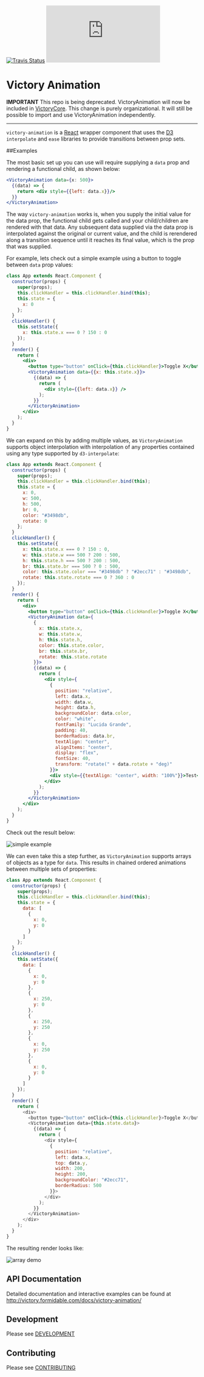 [![Travis Status][trav_img]][trav_site]
![](https://badge-size.herokuapp.com/FormidableLabs/victory-animation/master/dist/victory-animation.min.js?compression=gzip)

Victory Animation
=============

**IMPORTANT** This repo is being deprecated. VictoryAnimation will now be included in [VictoryCore](https://github.com/formidablelabs/victory-core). This change is purely organizational. It will still be possible to import and use VictoryAnimation independently.

---

`victory-animation` is a [React](https://github.com/facebook/react) wrapper component that uses the [D3](https://github.com/mbostock/d3) `interpolate` and `ease` libraries to provide transitions between prop sets.

##Examples

The most basic set up you can use will require supplying a `data` prop and rendering a functional child, as shown below:

```jsx
<VictoryAnimation data={x: 500}>
  {(data) => {
    return <div style={{left: data.x}}/>
  }}
</VictoryAnimation>
```

The way `victory-animation` works is, when you supply the initial value for the data prop, the functional child gets called and your child/children are rendered with that data. Any subsequent data supplied via the data prop is interpolated against the original or current value, and the child is rerendered along a transition sequence until it reaches its final value, which is the prop that was supplied.

For example, lets check out a simple example using a button to toggle between `data` prop values:

```jsx
class App extends React.Component {
  constructor(props) {
    super(props);
    this.clickHandler = this.clickHandler.bind(this);
    this.state = {
      x: 0
    };
  }
  clickHandler() {
    this.setState({
      x: this.state.x === 0 ? 150 : 0
    });
  }
  render() {
    return (
      <div>
        <button type="button" onClick={this.clickHandler}>Toggle X</button>
        <VictoryAnimation data={{x: this.state.x}}>
          {(data) => {
            return (
              <div style={{left: data.x}} />
            );
          }}
        </VictoryAnimation>
      </div>
    );
  }
}
```

We can expand on this by adding multiple values, as `VictoryAnimation` supports object interpolation with interpolation of any properties contained using any type supported by `d3-interpolate`:

```jsx
class App extends React.Component {
  constructor(props) {
    super(props);
    this.clickHandler = this.clickHandler.bind(this);
    this.state = {
      x: 0,
      w: 500,
      h: 500,
      br: 0,
      color: "#3498db",
      rotate: 0
    };
  }
  clickHandler() {
    this.setState({
      x: this.state.x === 0 ? 150 : 0,
      w: this.state.w === 500 ? 200 : 500,
      h: this.state.h === 500 ? 200 : 500,
      br: this.state.br === 500 ? 0 : 500,
      color: this.state.color === "#3498db" ? "#2ecc71" : "#3498db",
      rotate: this.state.rotate === 0 ? 360 : 0
    });
  }
  render() {
    return (
      <div>
        <button type="button" onClick={this.clickHandler}>Toggle X</button>
        <VictoryAnimation data={
          {
            x: this.state.x,
            w: this.state.w,
            h: this.state.h,
            color: this.state.color,
            br: this.state.br,
            rotate: this.state.rotate
          }}>
          {(data) => {
            return (
              <div style={
                {
                  position: "relative",
                  left: data.x,
                  width: data.w,
                  height: data.h,
                  backgroundColor: data.color,
                  color: "white",
                  fontFamily: "Lucida Grande",
                  padding: 40,
                  borderRadius: data.br,
                  textAlign: "center",
                  alignItems: "center",
                  display: "flex",
                  fontSize: 40,
                  transform: "rotate(" + data.rotate + "deg)"
                }}>
                <div style={{textAlign: "center", width: "100%"}}>Test</div>
              </div>
            );
          }}
        </VictoryAnimation>
      </div>
    );
  }
}
```

Check out the result below:

![simple example](http://i.imgur.com/1td3wFj.gif)

We can even take this a step further, as `VictoryAnimation` supports arrays of objects as a type for `data`. This results in chained ordered animations between multiple sets of properties:

``` javascript
class App extends React.Component {
  constructor(props) {
    super(props);
    this.clickHandler = this.clickHandler.bind(this);
    this.state = {
      data: [
        {
          x: 0,
          y: 0
        }
      ]
    };
  }
  clickHandler() {
    this.setState({
      data: [
        {
          x: 0,
          y: 0
        },
        {
          x: 250,
          y: 0
        },
        {
          x: 250,
          y: 250
        },
        {
          x: 0,
          y: 250
        },
        {
          x: 0,
          y: 0
        }
      ]
    });
  }
  render() {
    return (
      <div>
        <button type="button" onClick={this.clickHandler}>Toggle X</button>
        <VictoryAnimation data={this.state.data}>
          {(data) => {
            return (
              <div style={
                {
                  position: "relative",
                  left: data.x,
                  top: data.y,
                  width: 200,
                  height: 200,
                  backgroundColor: "#2ecc71",
                  borderRadius: 500
                }}>
              </div>
            );
          }}
        </VictoryAnimation>
      </div>
    );
  }
}
```

The resulting render looks like:

![array demo](http://i.imgur.com/zuLvSnu.gif)

## API Documentation

Detailed documentation and interactive examples can be found at http://victory.formidable.com/docs/victory-animation/

## Development

Please see [DEVELOPMENT](https://github.com/FormidableLabs/builder-victory-component/blob/master/dev/DEVELOPMENT.md)

## Contributing

Please see [CONTRIBUTING](https://github.com/FormidableLabs/builder-victory-component/blob/master/dev/CONTRIBUTING.md)

[trav_img]: https://api.travis-ci.org/FormidableLabs/victory-animation.svg
[trav_site]: https://travis-ci.org/FormidableLabs/victory-animation
